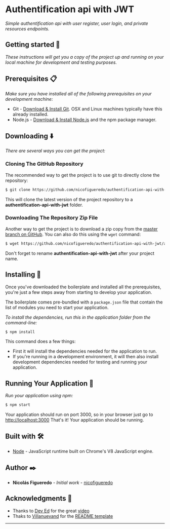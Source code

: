 # Authentification api with JWT

_Simple authentification api with user register, user login, and private resources endpoints._

## Getting started 🚀

_These instructions will get you a copy of the project up and running on your local machine for development and testing purposes._

## Prerequisites 📋

_Make sure you have installed all of the following prerequisites on your development machine:_

* Git - [Download & Install Git](https://git-scm.com/downloads). OSX and Linux machines typically have this already installed.
* Node.js - [Download & Install Node.js](https://nodejs.org/en/download/) and the npm package manager.

## Downloading :arrow_down:
_There are several ways you can get the project:_

### Cloning The GitHub Repository
The recommended way to get the project is to use git to directly clone the repository:

```bash
$ git clone https://github.com/nicofigueredo/authentification-api-with-jwt.git
```

This will clone the latest version of the project repository to a **authentification-api-with-jwt** folder.

### Downloading The Repository Zip File
Another way to get the project is to download a zip copy from the [master branch on GitHub](https://github.com/nicofigueredo/authentification-api-with-jwt/archive/master.zip). You can also do this using the `wget` command:

```bash
$ wget https://github.com/nicofigueredo/authentification-api-with-jwt/archive/master.zip -O authentification-api-with-jwt.zip; unzip authentification-api-with-jwt.zip; rm authentification-api-with-jwt.zip
```

Don't forget to rename **authentification-api-with-jwt** after your project name.

## Installing 🔧

Once you've downloaded the boilerplate and installed all the prerequisites, you're just a few steps away from starting to develop your application.

The boilerplate comes pre-bundled with a `package.json` file that contain the list of modules you need to start your application.

_To install the dependencies, run this in the application folder from the command-line:_

```bash
$ npm install
```

This command does a few things:
* First it will install the dependencies needed for the application to run.
* If you're running in a development environment, it will then also install development dependencies needed for testing and running your application.

## Running Your Application :running:

_Run your application using npm:_

```bash
$ npm start
```

Your application should run on port 3000, so in your browser just go to [http://localhost:3000](http://localhost:3000)
That's it! Your application should be running.


## Built with 🛠️

* [Node](https://nodejs.org/es/) - JavaScript runtime built on Chrome's V8 JavaScript engine.

## Author ✒️

* **Nicolás Figueredo** - *Initial work* - [nicofigueredo](https://github.com/nicofigueredo)

## Acknowledgments 🎁

* Thanks to [Dev Ed](https://www.youtube.com/channel/UClb90NQQcskPUGDIXsQEz5Q) for the great [video](https://www.youtube.com/watch?v=2jqok-WgelI)
* Thaks to [Villanuevand](https://gist.github.com/Villanuevand) for the [README template](https://gist.github.com/Villanuevand/6386899f70346d4580c723232524d35a)
---
